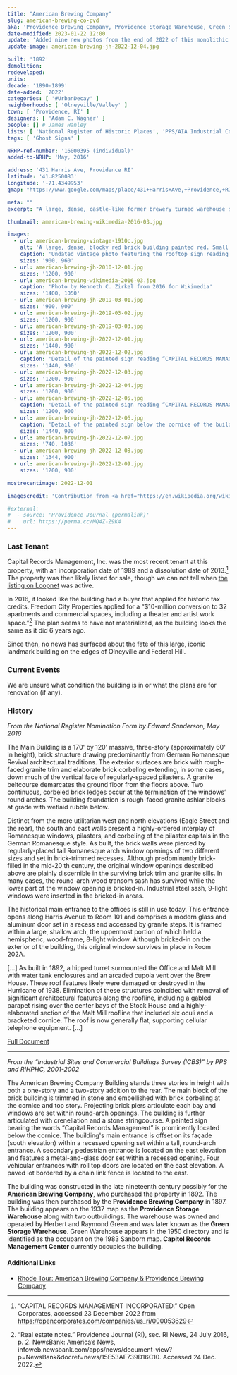 ```yaml
---
title: "American Brewing Company"
slug: american-brewing-co-pvd
aka: 'Providence Brewing Company, Providence Storage Warehouse, Green Storage Warehouse, Capitol Records'
date-modified: 2023-01-22 12:00
update: 'Added nine new photos from the end of 2022 of this monolithic structure.'
update-image: american-brewing-jh-2022-12-04.jpg

built: '1892'
demolition:
redeveloped:
units:
decade: '1890-1899'
date-added: '2022'
categories: [ '#UrbanDecay' ]
neighborhoods: [ 'Olneyville/Valley' ]
town: [ 'Providence, RI' ]
designers: [ 'Adam C. Wagner' ]
people: [] # James Hanley
lists: [ 'National Register of Historic Places', 'PPS/AIA Industrial Commercial Buildings Survey' ]
tags: [ 'Ghost Signs' ]

NRHP-ref-number: '16000395 (individual)'
added-to-NRHP: 'May, 2016'

address: '431 Harris Ave, Providence RI'
latitude: '41.8250083'
longitude: '-71.4349953'
gmap: "https://www.google.com/maps/place/431+Harris+Ave,+Providence,+RI+02909/@41.8250083,-71.4349953,17z/data=!4m5!3m4!1s0x89e445a193f37f93:0xf8782b2cedbe2413!8m2!3d41.8248565!4d-71.4348397"

meta: ""
excerpt: "A large, dense, castle-like former brewery turned warehouse space on the edge of Olneyville and Federal Hill"

thumbnail: american-brewing-wikimedia-2016-03.jpg

images:
  - url: american-brewing-vintage-1910c.jpg
    alt: 'A large, dense, blocky red brick building painted red. Small rectangular windows with upper story windows featuring round arch tops. Much less window coverage than a typical mill building of the time. The beaux-art detail includes a decorative cornice and round arch moulding details.'
    caption: 'Undated vintage photo featuring the rooftop sign reading “Providence Brewing Co.”'
    sizes: '900, 960'
  - url: american-brewing-jh-2010-12-01.jpg
    sizes: '1200, 900'
  - url: american-brewing-wikimedia-2016-03.jpg
    caption: 'Photo by Kenneth C. Zirkel from 2016 for Wikimedia'
    sizes: '1400, 1050'
  - url: american-brewing-jh-2019-03-01.jpg
    sizes: '900, 900'
  - url: american-brewing-jh-2019-03-02.jpg
    sizes: '1200, 900'
  - url: american-brewing-jh-2019-03-03.jpg
    sizes: '1200, 900'
  - url: american-brewing-jh-2022-12-01.jpg
    sizes: '1440, 900'
  - url: american-brewing-jh-2022-12-02.jpg
    caption: 'Detail of the painted sign reading “CAPITAL RECORDS MANAGEMENT CENTER INC. Records Storage, Certified Destruction, Records Management, Data Storage”'
    sizes: '1440, 900'
  - url: american-brewing-jh-2022-12-03.jpg
    sizes: '1200, 900'
  - url: american-brewing-jh-2022-12-04.jpg
    sizes: '1200, 900'
  - url: american-brewing-jh-2022-12-05.jpg
    caption: 'Detail of the painted sign reading “CAPITAL RECORDS MANAGEMENT CENTER INC. Records Storage, Records Management, Archival Storage, Certified Destruction, Call (401) 421-1122”'
    sizes: '1200, 900'
  - url: american-brewing-jh-2022-12-06.jpg
    caption: 'Detail of the painted sign below the cornice of the building on the Harris Avenue side. Digitally stretched and straightened which means the proportions may be slightly off.'
    sizes: '1440, 900'
  - url: american-brewing-jh-2022-12-07.jpg
    sizes: '740, 1036'
  - url: american-brewing-jh-2022-12-08.jpg
    sizes: '1344, 900'
  - url: american-brewing-jh-2022-12-09.jpg
    sizes: '1200, 900'

mostrecentimage: 2022-12-01

imagescredit: 'Contribution from <a href="https://en.wikipedia.org/wiki/American_Brewing_Company_Plant#/media/File:American_Brewing_Company_Plant.jpg">Kenneth C. Zirkel</a> for Wikimedia'

#external:
#  - source: 'Providence Journal (permalink)'
#    url: https://perma.cc/MQ4Z-Z9K4
---
```


### Last Tenant

Capital Records Management, Inc. was the most recent tenant at this property, with an incorporation date of 1989 and a dissolution date of 2013.[^1] The property was then likely listed for sale, though we can not tell when [the listing on Loopnet](https://www.loopnet.com/Listing/431-Harris-Ave-Providence-RI/3703883/) was active.

[^1]: “CAPITAL RECORDS MANAGEMENT INCORPORATED.” Open Corporates, accessed 23 December 2022 from https://opencorporates.com/companies/us_ri/000053629

In 2016, it looked like the building had a buyer that applied for historic tax credits. Freedom City Properties applied for a “$10-million conversion to 32 apartments and commercial spaces, including a theater and artist work space.”[^2] The plan seems to have not materialized, as the building looks the same as it did 6 years ago.

[^2]: “Real estate notes.” Providence Journal (RI), sec. RI News, 24 July 2016, p. 2. NewsBank: America’s News, infoweb.newsbank.com/apps/news/document-view?p=NewsBank&docref=news/15E53AF739D16C10. Accessed 24 Dec. 2022.

Since then, no news has surfaced about the fate of this large, iconic landmark building on the edges of Olneyville and Federal Hill.


### Current Events

We are unsure what condition the building is in or what the plans are for renovation (if any). 


### History

_From the National Register Nomination Form by Edward Sanderson, May 2016_

The Main Building is a 170' by 120' massive, three-story (approximately 60' in height), brick structure drawing predominantly from German Romanesque Revival architectural traditions. The exterior surfaces are brick with rough-faced granite trim and elaborate brick corbeling extending, in some cases, down much of the vertical face of regularly-spaced pilasters. A granite beltcourse demarcates the ground floor from the floors above. Two continuous, corbeled brick ledges occur at the termination of the windows’ round arches. The building foundation is rough-faced granite ashlar blocks at grade with wetlaid rubble below.

Distinct from the more utilitarian west and north elevations (Eagle Street and the rear), the south and east walls present a highly-ordered interplay of Romanesque windows, pilasters, and corbeling of the pilaster capitals in the German Romanesque style. As built, the brick walls were pierced by regularly-placed tall Romanesque arch window openings of two different sizes and set in brick-trimmed recesses. Although predominantly brick-filled in the mid-20 th century, the original window openings described above are plainly discernible in the surviving brick trim and granite sills. In many cases, the round-arch wood transom sash has survived while the lower part of the window opening is bricked-in. Industrial steel sash, 9-light windows were inserted in the bricked-in areas.

The historical main entrance to the offices is still in use today. This entrance opens along Harris Avenue to Room 101 and comprises a modern glass and aluminum door set in a recess and accessed by granite steps. It is framed within a large, shallow arch, the uppermost portion of which held a hemispheric, wood-frame, 8-light window. Although bricked-in on the exterior of the building, this original window survives in place in Room 202A.

[…] As built in 1892, a hipped turret surmounted the Office and Malt Mill with water tank enclosures and an arcaded cupola vent over the Brew House. These roof features likely were damaged or destroyed in the Hurricane of 1938. Elimination of these structures coincided with removal of significant architectural features along the roofline, including a gabled parapet rising over the center bays of the Stock House and a highly-elaborated section of the Malt Mill roofline that included six oculi and a bracketed cornice. The roof is now generally flat, supporting cellular telephone equipment. […]

[Full Document](https://npgallery.nps.gov/NRHP/GetAsset/7eb31eab-25a5-4a4c-8c98-9ddb42fd1fdf)

***

_From the “Industrial Sites and Commercial Buildings Survey (ICBS)” by PPS and RIHPHC, 2001-2002_

The American Brewing Company Building stands three stories in height with both a one-story and a two-story addition to the rear. The main block of the brick building is trimmed in stone and embellished with brick corbeling at the cornice and top story. Projecting brick piers articulate each bay and windows are set within round-arch openings. The building is further articulated with crenellation and a stone stringcourse. A painted sign bearing the words “Capital Records Management” is prominently located below the cornice. The building's main entrance is offset on its façade (south elevation) within a recessed opening set within a tall, round-arch entrance. A secondary pedestrian entrance is located on the east elevation and features a metal-and-glass door set within a recessed opening. Four vehicular entrances with roll top doors are located on the east elevation. A paved lot bordered by a chain link fence is located to the east.

The building was constructed in the late nineteenth century possibly for the **American Brewing Company**, who purchased the property in 1892. The building was then purchased by the **Providence Brewing Company** in 1897. The building appears on the 1937 map as the **Providence Storage Warehouse** along with two outbuildings. The warehouse was owned and operated by Herbert and Raymond Green and was later known as the **Green Storage Warehouse**. Green Warehouse appears in the 1950 directory and is identified as the occupant on the 1983 Sanborn map. **Capitol Records Management Center** currently occupies the building.


#### Additional Links

+ [Rhode Tour: American Brewing Company & Providence Brewing Company](https://rhodetour.org/items/show/223)
